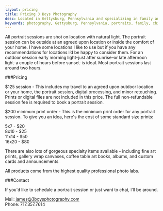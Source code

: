 ```yaml
---
layout: pricing
title: Pricing 3 Boys Photography
desc: Located in Gettysburg, Pennsylvania and specializing in family and children's portraits.
keywords: photography, Gettysburg, Pennsylvania, portraits, family, children
---
```

All portrait sessions are shot on location with natural light. The portrait session can be outside at an agreed upon location or inside the comfort of your home. I have some locations I like to use but if you have any recommendations for locations I’d be happy to consider them. For an outdoor session early morning light–just after sunrise–or late afternoon light–a couple of hours before sunset–is ideal. Most portrait sessions last around two hours. 

###Pricing

$125 session - This includes my travel to an agreed upon outdoor location or your home, the portrait session, digital processing, and minor retouching. Prints or digital files are not included in this price. The full non-refundable session fee is required to book a portrait session.

$200 minimum print order - This is the minimum print order for any portrait session. To give you an idea, here's the cost of some standard size prints:
  
5x7 - $20  
8x10 - $25  
11x14 - $50  
16x20 - $80  

There are also lots of gorgeous specialty items available - including fine art prints, gallery wrap canvases, coffee table art books, albums, and custom cards and announcements. 

All products come from the highest quality professional photo labs. 

###Contact

If you'd like to schedule a portrait session or just want to chat, I'll be around.

Mail: <james@3boysphotography.com>  
Phone: 717.357.7614